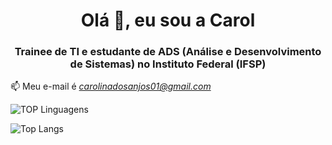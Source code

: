 <h1 align="center">Olá 👋, eu sou a Carol</h1>
<h3 align="center">Trainee de TI e estudante de ADS (Análise e Desenvolvimento de Sistemas) no Instituto Federal (IFSP)</h3>

📫 Meu e-mail é *carolinadosanjos01@gmail.com*

![TOP Linguagens](https://github-readme-stats.vercel.app/api/top-langs/?username=carolanjos&layout=compact&theme=dracula)

![Top Langs](https://github-readme-stats.vercel.app/api/top-langs/?username=anuraghazra&langs_count=8)

